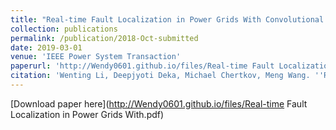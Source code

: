 ```yaml
---
title: "Real-time Fault Localization in Power Grids With Convolutional Neural Networks"
collection: publications
permalink: /publication/2018-Oct-submitted 
date: 2019-03-01 
venue: 'IEEE Power System Transaction'
paperurl: 'http://Wendy0601.github.io/files/Real-time Fault Localization in Power Grids With.pdf'
citation: 'Wenting Li, Deepjyoti Deka, Michael Chertkov, Meng Wang. ''Real-time Fault Localization in Power Grids With Convolutional Neural Networks'', IEEE Power System Transaction, 2019'
--- 
```


[Download paper here](http://Wendy0601.github.io/files/Real-time Fault Localization in Power Grids With.pdf)
 
